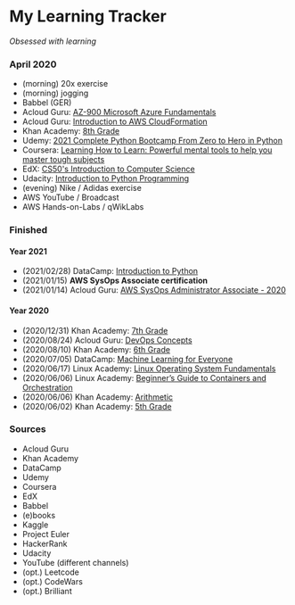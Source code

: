 # My Learning Tracker
*Obsessed with learning*  

### April 2020
* (morning) 20x exercise
* (morning) jogging
* Babbel (GER)
* Acloud Guru: [AZ-900 Microsoft Azure Fundamentals](https://learn.acloud.guru/course/az-900-microsoft-azure-fundamentals/dashboard)
* Acloud Guru: [Introduction to AWS CloudFormation](https://learn.acloud.guru/course/intro-aws-cloudformation/dashboard)
* Khan Academy: [8th Grade](https://www.khanacademy.org/)
* Udemy: [2021 Complete Python Bootcamp From Zero to Hero in Python](https://www.udemy.com/course/complete-python-bootcamp/)
* Coursera: [Learning How to Learn: Powerful mental tools to help you master tough subjects](https://www.coursera.org/learn/learning-how-to-learn/home/welcome)
* EdX: [CS50's Introduction to Computer Science](https://www.edx.org/course/cs50s-introduction-to-computer-science)
* Udacity: [Introduction to Python Programming](https://www.udacity.com/course/introduction-to-python--ud1110)
* (evening) Nike / Adidas exercise
* AWS YouTube / Broadcast
* AWS Hands-on-Labs / qWikLabs
  
### Finished
#### Year 2021
* (2021/02/28) DataCamp: [Introduction to Python](https://learn.datacamp.com/courses/intro-to-python-for-data-science)
* (2021/01/15) **AWS SysOps Associate certification**
* (2021/01/14) Acloud Guru: [AWS SysOps Administrator Associate - 2020](https://learn.acloud.guru/course/aws-certified-sysops-administrator-associate/dashboard)
  
#### Year 2020
* (2020/12/31) Khan Academy: [7th Grade](https://www.khanacademy.org/math/cc-seventh-grade-math)
* (2020/08/24) Acloud Guru: [DevOps Concepts](https://learn.acloud.guru/course/devops-concepts/dashboard)
* (2020/08/10) Khan Academy: [6th Grade](https://www.khanacademy.org/math/cc-sixth-grade-math)
* (2020/07/05) DataCamp: [Machine Learning for Everyone](https://learn.datacamp.com/courses/machine-learning-for-everyone)
* (2020/06/17) Linux Academy: [Linux Operating System Fundamentals](https://linuxacademy.com/cp/modules/view/id/286)
* (2020/06/06) Linux Academy: [Beginner’s Guide to Containers and Orchestration](https://linuxacademy.com/cp/modules/view/id/275)
* (2020/06/06) Khan Academy: [Arithmetic](https://www.khanacademy.org/math/arithmetic)
* (2020/06/02) Khan Academy: [5th Grade](https://www.khanacademy.org/math/cc-fifth-grade-math)
  
### Sources
* Acloud Guru
* Khan Academy
* DataCamp
* Udemy
* Coursera
* EdX
* Babbel
* (e)books
* Kaggle
* Project Euler
* HackerRank
* Udacity
* YouTube (different channels)
* (opt.) Leetcode
* (opt.) CodeWars
* (opt.) Brilliant